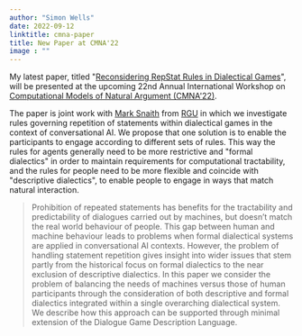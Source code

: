 ```yaml
---
author: "Simon Wells"
date: 2022-09-12
linktitle: cmna-paper
title: New Paper at CMNA'22
image : ""
---
```


My latest paper, titled "[Reconsidering RepStat Rules in Dialectical Games](http://ceur-ws.org/Vol-3205/paper3.pdf)", will be presented at the upcoming 22nd Annual International Workshop on [Computational Models of Natural Argument (CMNA'22)](https://cmna-workshop.github.io/cmna22/).

The paper is joint work with [Mark Snaith](https://marksnaith.com/) from [RGU](https://www.rgu.ac.uk/) in which we investigate rules governing repetition of statements within dialectical games in the context of conversational AI. We propose that one solution is to enable the participants to engage according to different sets of rules. This way the rules for agents generally need to be more restrictive and "formal dialectics" in order to maintain requirements for computational tractability, and the rules for people need to be more flexible and coincide with "descriptive dialectics", to enable people to engage in ways that match natural interaction.


> Prohibition of repeated statements has benefits for the tractability and predictability of dialogues carried out by machines, but doesn’t match the real world behaviour of people. This gap between human and machine behaviour leads to problems when formal dialectical systems are applied in conversational AI contexts. However, the problem of handling statement repetition gives insight into wider issues that stem partly from the historical focus on formal dialectics to the near exclusion of descriptive dialectics.
In this paper we consider the problem of balancing the needs of machines versus those of human participants through the consideration of both descriptive and formal dialectics integrated within a single overarching dialectical system. We describe how this approach can be supported through minimal extension of the Dialogue Game Description Language.
